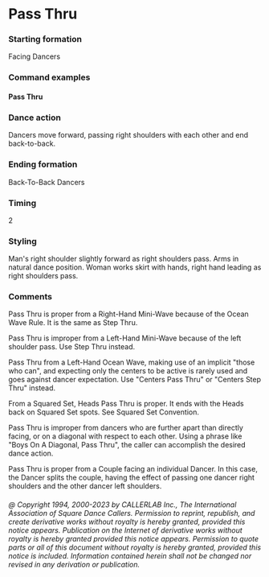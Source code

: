 
# Pass Thru

### Starting formation

Facing Dancers

### Command examples

#### Pass Thru

### Dance action

Dancers move forward, passing right shoulders with each other and end back-to-back.

### Ending formation

Back-To-Back Dancers

### Timing

2

### Styling

Man's right shoulder slightly forward as right shoulders pass. Arms in natural dance position.
Woman works skirt with hands, right hand leading as right shoulders pass.

### Comments

Pass Thru is proper from a Right-Hand Mini-Wave because of the Ocean Wave Rule. It is the
same as Step Thru.

Pass Thru is improper from a Left-Hand Mini-Wave because of the left shoulder pass. Use Step Thru
instead.

Pass Thru from a Left-Hand Ocean Wave, making use of an implicit "those who can", and expecting
only the centers to be active is rarely used and goes against dancer expectation. Use "Centers Pass
Thru" or "Centers Step Thru" instead.

From a Squared Set, Heads Pass Thru is proper. It ends with the Heads back on Squared Set spots.
See Squared Set Convention.

Pass Thru is improper from dancers who are further apart than directly facing, or on a diagonal with
respect to each other. Using a phrase like "Boys On A Diagonal, Pass Thru", the caller can accomplish
the desired dance action.

Pass Thru is proper from a Couple facing an individual Dancer. In this case, the Dancer splits the
couple, having the effect of passing one dancer right shoulders and the other dancer left shoulders.

###### @ Copyright 1994, 2000-2023 by CALLERLAB Inc., The International Association of Square Dance Callers. Permission to reprint, republish, and create derivative works without royalty is hereby granted, provided this notice appears. Publication on the Internet of derivative works without royalty is hereby granted provided this notice appears. Permission to quote parts or all of this document without royalty is hereby granted, provided this notice is included. Information contained herein shall not be changed nor revised in any derivation or publication.
